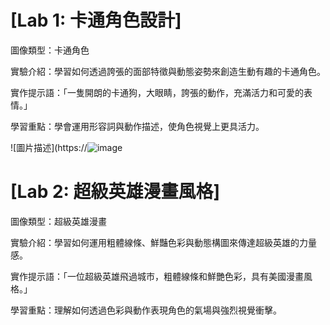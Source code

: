 # [Lab 1: 卡通角色設計]

圖像類型：卡通角色

實驗介紹：學習如何透過誇張的面部特徵與動態姿勢來創造生動有趣的卡通角色。

實作提示語：「一隻開朗的卡通狗，大眼睛，誇張的動作，充滿活力和可愛的表情。」

學習重點：學會運用形容詞與動作描述，使角色視覺上更具活力。

![圖片描述](https://![image](https://github.com/user-attachments/assets/7d8056a7-cf29-43af-98a7-78d2bdd37e25)


# [Lab 2: 超級英雄漫畫風格]

圖像類型：超級英雄漫畫

實驗介紹：學習如何運用粗體線條、鮮豔色彩與動態構圖來傳達超級英雄的力量感。

實作提示語：「一位超級英雄飛過城市，粗體線條和鮮艷色彩，具有美國漫畫風格。」

學習重點：理解如何透過色彩與動作表現角色的氣場與強烈視覺衝擊。
